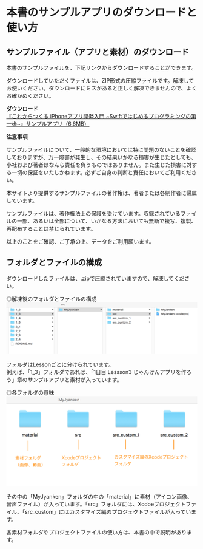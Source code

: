 # 本書のサンプルアプリのダウンロードと使い方

## サンプルファイル（アプリと素材）のダウンロード

本書のサンプルファイルを、下記リンクからダウンロードすることができます。

ダウンロードしていただくファイルは、ZIP形式の圧縮ファイルです。解凍してお使いください。ダウンロードにミスがあると正しく解凍できませんので、よくお確かめください。

<strong>ダウンロード</strong>  
[『これからつくる iPhoneアプリ開発入門 ~Swiftではじめるプログラミングの第一歩~』サンプルアプリ（6.6MB）](https://swiftbg.github.io/swiftbook/sample/iPhoneSwift_SampleApp.zip)

<strong>注意事項</strong>  

サンプルファイルについて、一般的な環境においては特に問題のないことを確認しておりますが、万一障害が発生し、その結果いかなる損害が生じたとしても、小社および著者はなんら責任を負うものではありません。また生じた損害に対する一切の保証をいたしかねます。必ずご自身の判断と責任においてご利用ください。

本サイトより提供するサンプルファイルの著作権は、著者または各制作者に帰属しています。

サンプルファイルは、著作権法上の保護を受けています。収録されているファイルの一部、あるいは全部について、いかなる方法においても無断で複写、複製、再配布することは禁じられています。

以上のことをご確認、ご了承の上、データをご利用願います。

## フォルダとファイルの構成

ダウンロードしたファイルは、.zipで圧縮されていますので、解凍してください。

◎解凍後のフォルダとファイルの構成  
<img src="images/sample_00001.png" alt="サンプルファイルのフォルダ構成">

フォルダはLessonごとに分けられています。  
例えば、「1_3」フォルダであれば、「1日目 Lessson3 じゃんけんアプリを作ろう」章のサンプルアプリと素材が入っています。

◎各フォルダの意味  
<img src="images/sample_00002.png" alt="各フォルダの意味">

その中の「MyJyanken」フォルダの中の「material」に素材（アイコン画像、音声ファイル）が入っています。「src」フォルダには、Xcdoeプロジェクトファイル、「src_custom」にはカスタマイズ編のプロジェクトファイルが入っています。

各素材フォルダやプロジェクトファイルの使い方は、本書の中で説明があります。